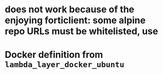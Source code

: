 # does not work because of the enjoying forticlient: some alpine repo URLs must be whitelisted, use 
# Docker definition from `lambda_layer_docker_ubuntu`

